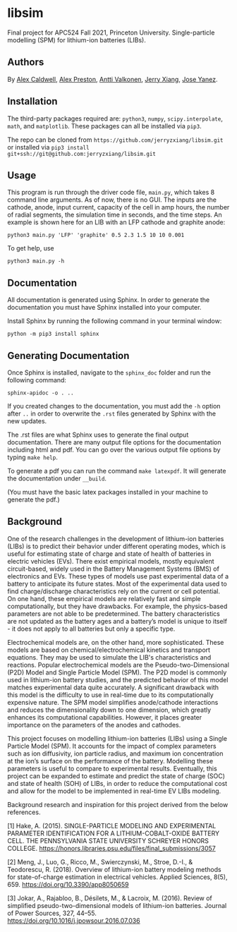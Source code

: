 # libsim
Final project for APC524 Fall 2021, Princeton University. Single-particle modelling (SPM) for lithium-ion batteries (LIBs).

## Authors
By [Alex Caldwell](https://github.com/awcald), [Alex Preston](https://github.com/alexandercpreston), [Antti Valkonen](https://github.com/valkonena), [Jerry Xiang](https://github.com/jerryzxiang), [Jose Yanez](https://github.com/masterjose3000).

## Installation
The third-party packages required are: `python3`, `numpy`, `scipy.interpolate`, `math`, and `matplotlib`. These packages can all be installed via `pip3`.

The repo can be cloned from `https://github.com/jerryzxiang/libsim.git` or installed via `pip3 install git+ssh://git@github.com:jerryzxiang/libsim.git`

## Usage
This program is run through the driver code file, `main.py`, which takes 8 command line arguments. As of now, there is no GUI. The inputs are the cathode, anode, input current, capacity of the cell in amp hours, the number of radial segments, the simulation time in seconds, and the time steps. An example is shown here for an LIB with an LFP cathode and graphite anode:

```
python3 main.py 'LFP' 'graphite' 0.5 2.3 1.5 10 10 0.001
```

To get help, use 

```
python3 main.py -h
```


## Documentation
All documentation is generated using Sphinx. In order to generate the documentation you must have Sphinx installed into your computer. 

Install Sphinx by running the following command in your terminal window:
```
python -m pip3 install sphinx
```

## Generating Documentation
Once Sphinx is installed, navigate to the `sphinx_doc` folder and run the following command:

```
sphinx-apidoc -o . ..
```
If you created changes to the documentation, you must add the `-h` option after `..` in order to 
overwrite the `.rst` files generated by Sphinx with the new updates.

The .rst files are what Sphinx uses to generate the final output documentation. There are many
output file options for the documentation including html and pdf. You can go over the various
output file options by typing  `make help`.

To generate a pdf you can run the command `make latexpdf`. It will generate the documentation 
under `__build`.

(You must have the basic latex packages installed in your machine to generate the pdf.)

## Background
One of the research challenges in the development of lithium-ion batteries (LIBs) is to predict their behavior under different operating modes, which is useful for estimating state of charge and state of health of batteries in electric vehicles (EVs). There exist empirical models, mostly equivalent circuit-based, widely used in the Battery Management Systems (BMS) of electronics and EVs. These types of models use past experimental data of a battery to anticipate its future states. Most of the experimental data used to find charge/discharge characteristics rely on the current or cell potential. On one hand, these empirical models are relatively fast and simple computationally, but they have drawbacks. For example, the physics-based parameters are not able to be predetermined. The battery characteristics are not updated as the battery ages and a battery’s model is unique to itself - it does not apply to all batteries but only a specific type.

Electrochemical models are, on the other hand, more sophisticated. These models are based on chemical/electrochemical kinetics and transport equations. They may be used to simulate the LIB's characteristics and reactions. Popular electrochemical models are the Pseudo-two-Dimensional (P2D) Model and Single Particle Model (SPM). The P2D model is commonly used in lithium-ion battery studies, and the predicted behavior of this model matches experimental data quite accurately. A significant drawback with this model is the difficulty to use in real-time due to its computationally expensive nature. The SPM model simplifies anode/cathode interactions and reduces the dimensionality down to one dimension, which greatly enhances its computational capabilities. However, it places greater importance on the parameters of the anodes and cathodes.

This project focuses on modelling lithium-ion batteries (LIBs) using a Single Particle Model (SPM). It accounts for the impact of complex parameters such as ion diffusivity, ion particle radius, and maximum ion concentration at the ion’s surface on the performance of the battery. Modelling these parameters is useful to compare to experimental results. Eventually, this project can be expanded to estimate and predict the state of charge (SOC) and state of health (SOH) of LIBs, in order to reduce the computational cost and allow for the model to be implemented in real-time EV LIBs modeling. 

Background research and inspiration for this project derived from the below references.

[1] Hake, A. (2015). SINGLE-PARTICLE MODELING AND EXPERIMENTAL PARAMETER IDENTIFICATION FOR A LITHIUM-COBALT-OXIDE BATTERY CELL. THE PENNSYLVANIA STATE UNIVERSITY SCHREYER HONORS COLLEGE. https://honors.libraries.psu.edu/files/final_submissions/3057

[2] Meng, J., Luo, G., Ricco, M., Swierczynski, M., Stroe, D.-I., & Teodorescu, R. (2018). Overview of lithium-ion battery modeling methods for state-of-charge estimation in electrical vehicles. Applied Sciences, 8(5), 659. https://doi.org/10.3390/app8050659

[3] Jokar, A., Rajabloo, B., Désilets, M., & Lacroix, M. (2016). Review of simplified pseudo-two-dimensional models of lithium-ion batteries. Journal of Power Sources, 327, 44–55. https://doi.org/10.1016/j.jpowsour.2016.07.036
